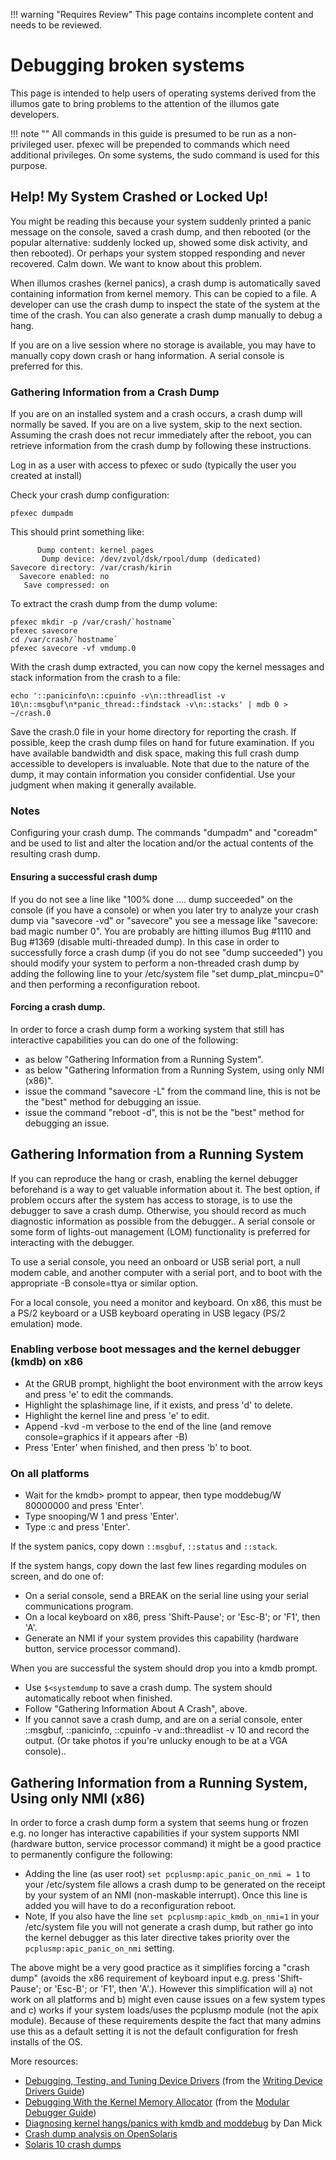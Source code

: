 !!! warning "Requires Review"
    This page contains incomplete content and needs to be reviewed.

# Debugging broken systems

This page is intended to help users of operating systems derived from the
illumos gate to bring problems to the attention of the illumos gate developers.

!!! note ""
    All commands in this guide is presumed to be run as a non-privileged
    user. pfexec will be prepended to commands which need additional privileges. On
    some systems, the sudo command is used for this purpose.

## Help! My System Crashed or Locked Up!

You might be reading this because your system suddenly printed a panic message
on the console, saved a crash dump, and then rebooted (or the popular
alternative: suddenly locked up, showed some disk activity, and then rebooted).
Or perhaps your system stopped responding and never recovered. Calm down. We
want to know about this problem.

When illumos crashes (kernel panics), a crash dump is automatically saved
containing information from kernel memory. This can be copied to a file. A
developer can use the crash dump to inspect the state of the system at the
time of the crash. You can also generate a crash dump manually to debug a hang.

If you are on a live session where no storage is available, you may have to
manually copy down crash or hang information. A serial console is preferred for
this.

### Gathering Information from a Crash Dump

If you are on an installed system and a crash occurs, a crash dump will
normally be saved. If you are on a live system, skip to the next section.
Assuming the crash does not recur immediately after the reboot, you can
retrieve information from the crash dump by following these instructions.

Log in as a user with access to pfexec or sudo (typically the user you created
at install)

Check your crash dump configuration:
```
pfexec dumpadm
```

This should print something like:

```
      Dump content: kernel pages
       Dump device: /dev/zvol/dsk/rpool/dump (dedicated)
Savecore directory: /var/crash/kirin
  Savecore enabled: no
   Save compressed: on
```

To extract the crash dump from the dump volume:

```
pfexec mkdir -p /var/crash/`hostname`
pfexec savecore
cd /var/crash/`hostname`
pfexec savecore -vf vmdump.0
```

With the crash dump extracted, you can now copy the kernel messages and stack
information from the crash to a file:

```
echo '::panicinfo\n::cpuinfo -v\n::threadlist -v 10\n::msgbuf\n*panic_thread::findstack -v\n::stacks' | mdb 0 > ~/crash.0
```

Save the crash.0 file in your home directory for reporting the crash. If
possible, keep the crash dump files on hand for future examination. If you have
available bandwidth and disk space, making this full crash dump accessible to
developers is invaluable. Note that due to the nature of the dump, it may
contain information you consider confidential. Use your judgment when making
it generally available.

### Notes

Configuring your crash dump.  The commands "dumpadm" and "coreadm" and be used
to list and alter the location and/or the actual contents of the resulting
crash dump.

#### Ensuring a successful crash dump

If you do not see a line like "100% done   .... dump succeeded" on the console
(if you have a console) or when you later try to analyze your crash dump via
"savecore -vd" or "savecore" you see a message like "savecore: bad magic number
0". You are probably are hitting illumos Bug #1110 and Bug #1369 (disable
multi-threaded dump). In this case in order to successfully force a crash dump
(if you do not see "dump succeeded")  you should modify your system to perform
a non-threaded crash dump by adding the following line to your /etc/system file
"set dump_plat_mincpu=0" and then performing a reconfiguration reboot.

#### Forcing a crash dump.

In order to force a crash dump form a working system that still has interactive capabilities you can do one of the following:

* as below "Gathering Information from a Running System".
* as below "Gathering Information from a Running System, using only NMI (x86)".
* issue the command "savecore -L" from the command line, this is not be the "best" method for debugging an issue.
* issue the command "reboot -d", this is not be the "best" method for debugging an issue.

## Gathering Information from a Running System

If you can reproduce the hang or crash, enabling the kernel debugger beforehand
is a way to get valuable information about it. The best option, if problem
occurs after the system has access to storage, is to use the debugger to save a
crash dump. Otherwise, you should record as much diagnostic information as
possible from the debugger.. A serial console or some form of lights-out
management (LOM) functionality is preferred for interacting with the debugger.

To use a serial console, you need an onboard or USB serial port, a null modem
cable, and another computer with a serial port, and to boot with the
appropriate -B console=ttya or similar option.

For a local console, you need a monitor and keyboard. On x86, this must be a
PS/2 keyboard or a USB keyboard operating in USB legacy (PS/2 emulation) mode.

### Enabling verbose boot messages and the kernel debugger (kmdb) on x86

* At the GRUB prompt, highlight the boot environment with the arrow keys and press 'e' to edit the commands.
* Highlight the splashimage line, if it exists, and press 'd' to delete.
* Highlight the kernel line and press 'e' to edit.
* Append -kvd -m verbose to the end of the line (and remove console=graphics if it appears after -B)
* Press 'Enter' when finished, and then press 'b' to boot.

### On all platforms

* Wait for the kmdb> prompt to appear, then type moddebug/W 80000000 and press 'Enter'.
* Type snooping/W 1 and press 'Enter'.
* Type :c and press 'Enter'.

If the system panics, copy down `::msgbuf`, `::status` and `::stack`.

If the system hangs, copy down the last few lines regarding modules on screen,
and do one of:

* On a serial console, send a BREAK on the serial line using your serial communications program.
* On a local keyboard on x86, press 'Shift-Pause'; or 'Esc-B'; or 'F1', then 'A'.
* Generate an NMI if your system provides this capability (hardware button, service processor command).

When you are successful the system should drop you into a kmdb prompt.

* Use `$<systemdump` to save a crash dump. The system should automatically reboot when finished.
* Follow "Gathering Information About A Crash", above.
* If you cannot save a crash dump, and are on a serial console, enter ::msgbuf, ::panicinfo, ::cpuinfo -v and::threadlist -v 10 and record the output. (Or take photos if you're unlucky enough to be at a VGA console)..

## Gathering Information from a Running System, Using only NMI (x86)

In order to force a crash dump form a system that seems hung or frozen e.g. no
longer has interactive capabilities if your system supports NMI (hardware
button, service processor command) it might be a good practice to permanently
configure the following:

* Adding the line (as user root) `set pcplusmp:apic_panic_on_nmi = 1` to your /etc/system file allows a crash dump to be generated on the receipt by your system of an NMI (non-maskable interrupt). Once this line is added you will have to do a reconfiguration reboot.
* Note, If you also have the line `set pcplusmp:apic_kmdb_on_nmi=1` in your /etc/system file you will not generate a crash dump, but rather go into the kernel debugger as this later directive takes priority over the `pcplusmp:apic_panic_on_nmi` setting.

The above might be a very good practice as it simplifies forcing a "crash
dump" (avoids the x86 requirement of  keyboard input e.g. press 'Shift-Pause';
or 'Esc-B'; or 'F1', then 'A'.).  However this simplification will a) not work
on all platforms and b) might even cause issues on a few system types and c)
works if your system loads/uses the pcplusmp module (not the apix module).
Because of these requirements despite the fact that many admins use this as a
default setting it is not the default configuration for fresh installs of the
OS.

More resources:

* [Debugging, Testing, and Tuning Device Drivers](https://illumos.org/books/wdd/debug-60.html) (from the [Writing Device Drivers Guide](https://illumos.org/books/wdd/))
* [Debugging With the Kernel Memory Allocator](https://illumos.org/books/mdb/kmem-1.html) (from the [Modular Debugger Guide](https://illumos.org/books/mdb/))
* [Diagnosing kernel hangs/panics with kmdb and moddebug](https://web.archive.org/web/20100302205006/http://blogs.sun.com/dmick/entry/diagnosing_kernel_hangs_panics_with) by Dan Mick
* [Crash dump analysis on OpenSolaris](http://kristof.willen.be/node/1100)
* [Solaris 10 crash dumps](http://shanit.blogspot.com/2009/03/solaris-10-crashdumps.html)
